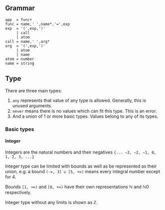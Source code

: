 ## Grammar

```ebnf
app  = func+
func = name,' ',name*,'=',exp
exp  = '(',exp,')'
     | call
     | atom
call = name,' ',arg*
arg  = '(',exp,')'
     | atom
     | name
atom = number
name = string
```

## Type

There are three main types:

1. `any` represents that value of any type is allowed. Generally, this is unused arguments.
2. `never` means there is no values which can fit this type. This is an error.
3. And a union of 1 or more basic types. Values belong to any of its types.

### Basic types

#### Integer

Integers are the natural numbers and their negatives `{... −3, −2, −1, 0, 1, 2, 3, ...}`

Integer type can be limited with bounds as well as be represented as their union, e.g. a bound `(-∞, 3] ∪ [5, +∞)` means every integral number except for 4.

Bounds `[1, +∞)` and `[0, +∞)` have their own representations ℕ and ℕ0 respectively.

Integer type without any limits is shown as ℤ.

